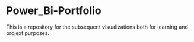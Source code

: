 # Power_Bi-Portfolio
This is a repository for the subsequent visualizations both for learning and projext purposes. 
